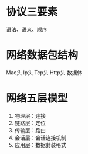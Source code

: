# 协议三要素
语法、语义、顺序
# 网络数据包结构
Mac头 Ip头 Tcp头 Http头 数据体
# 网络五层模型
1. 物理层：连接
2. 链路层：定位
3. 传输层：路由
4. 会话层：会话连接机制
5. 应用层：数据封装格式